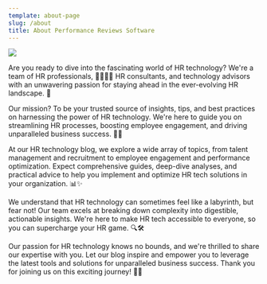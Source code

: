 ```yaml
---
template: about-page
slug: /about
title: About Performance Reviews Software
---
```



![](/assets/pexels-ivan-samkov-5676679.jpg)

Are you ready to dive into the fascinating world of HR technology? We're a team of HR professionals, 🕴️‍♀️🕴️‍♂️ HR consultants, and technology advisors with an unwavering passion for staying ahead in the ever-evolving HR landscape. 🚀

Our mission? To be your trusted source of insights, tips, and best practices on harnessing the power of HR technology. We're here to guide you on streamlining HR processes, boosting employee engagement, and driving unparalleled business success. 💼💡

At our HR technology blog, we explore a wide array of topics, from talent management and recruitment to employee engagement and performance optimization. Expect comprehensive guides, deep-dive analyses, and practical advice to help you implement and optimize HR tech solutions in your organization. 📊✨

We understand that HR technology can sometimes feel like a labyrinth, but fear not! Our team excels at breaking down complexity into digestible, actionable insights. We're here to make HR tech accessible to everyone, so you can supercharge your HR game. 🔍🛠️

Our passion for HR technology knows no bounds, and we're thrilled to share our expertise with you. Let our blog inspire and empower you to leverage the latest tools and solutions for unparalleled business success. Thank you for joining us on this exciting journey! 🙌🚀

<!--EndFragment-->